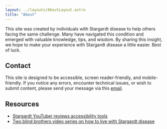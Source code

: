 ```yaml
---
layout: ../layouts/AboutLayout.astro
title: "About"
---
```


This site was created by individuals with Stargardt disease to help others facing the same challenge. Many have navigated this condition and emerged with valuable knowledge, tips, and wisdom. By sharing this insight, we hope to make your experience with Stargardt disease a little easier. Best of luck.

## Contact

This site is designed to be accessible, screen reader-friendly, and mobile-friendly. If you notice any errors, encounter technical issues, or wish to submit content, please send your message via this [email](mailto:contact@satnaing.dev).

## Resources

- [Stargardt YouTuber reviews accessibility tools](https://www.youtube.com/@theblindlife?si=WOq1vr-nuA9smXBM)
- [Two blind brothers video series on how to live with Stargardt disease](https://www.didit.org/courses/bradford-manning-teaches-stargardt-disease)
